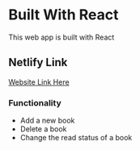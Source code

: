 # Built With React

This web app is built with React

## Netlify Link

[Website Link Here](https://book-shelf-react.netlify.app/)

### Functionality

* Add a new book
* Delete a book
* Change the read status of a book
